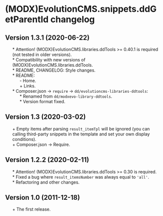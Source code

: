 # (MODX)EvolutionCMS.snippets.ddGetParentId changelog


## Version 1.3.1 (2020-06-22)
* \* Attention! (MODX)EvolutionCMS.libraries.ddTools >= 0.40.1 is required (not tested in older versions).
* \* Compatibility with new versions of (MODX)EvolutionCMS.libraries.ddTools.
* \* README, CHANGELOG: Style changes.
* \* README:
	* \- Home.
	* \+ Links.
* \* Composer.json → `require` → `dd/evolutioncms-libraries-ddtools`:
	* \* Renamed from `dd/modxevo-library-ddtools`.
	* \* Version format fixed.


## Version 1.3 (2020-03-02)
* \+ Empty items after parsing `result_itemTpl` will be ignored (you can calling third-party snippets in the template and set your own display conditions).
* \+ Composer.json → Require.


## Version 1.2.2 (2020-02-11)
* \* Attention! (MODX)EvolutionCMS.libraries.ddTools >= 0.30 is required.
* \* Fixed a bug where `result_itemsNumber` was always equal to `'all'`.
* \* Refactoring and other changes.


## Version 1.0 (2011-12-18)
* \+ The first release.


<link rel="stylesheet" type="text/css" href="https://DivanDesign.ru/assets/files/ddMarkdown.css" />
<style>ul{list-style:none;}</style>